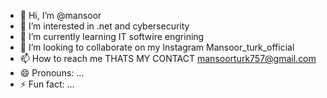 - 👋 Hi, I’m @mansoor
- 👀 I’m interested in .net and cybersecurity
- 🌱 I’m currently learning   IT softwire engrining  
- 💞️ I’m looking to collaborate on my Instagram  Mansoor_turk_official
- 📫 How to reach me  THATS MY CONTACT mansoorturk757@gmail.com 
- 😄 Pronouns: ...
- ⚡ Fun fact: ...

<!---
mansoor/mansoor is a ✨ special ✨ repository because its `README.md` (this file) appears on your GitHub profile.
You can click the Preview link to take a look at your changes.
--->
